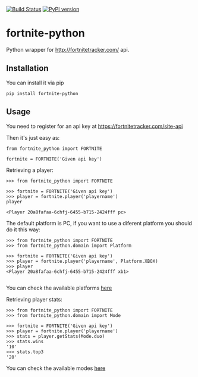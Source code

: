 [![Build Status](https://travis-ci.org/xcodinas/fortnite-python.svg?branch=master)](https://travis-ci.org/xcodinas/fortnite-python)
[![PyPI version](https://badge.fury.io/py/fortnite-python.svg)](https://badge.fury.io/py/fortnite-python)

# fortnite-python
Python wrapper for http://fortnitetracker.com/ api.

## Installation

You can install it via pip

```
pip install fortnite-python
```


## Usage

You need to register for an api key at https://fortnitetracker.com/site-api

Then it's just easy as:

```
from fortnite_python import FORTNITE

fortnite = FORTNITE('Given api key')
```


Retrieving a player:

```
>>> from fortnite_python import FORTNITE

>>> fortnite = FORTNITE('Given api key')
>>> player = fortnite.player('playername')
player

<Player 20a8fafaa-6chfj-6455-b715-2424fff pc>

```

The default platform is PC, if you want to use a diferent platform you should
do it this way:

```
>>> from fortnite_python import FORTNITE
>>> from fortnite_python.domain import Platform

>>> fortnite = FORTNITE('Given api key')
>>> player = fortnite.player('playername', Platform.XBOX)
>>> player
<Player 20a8fafaa-6chfj-6455-b715-2424fff xb1>


```

You can check the available platforms [here](https://github.com/xcodinas/fortnite-python/blob/master/fortnite_python/domain.py#L4)


Retrieving player stats:


```
>>> from fortnite_python import FORTNITE
>>> from fortnite_python.domain import Mode

>>> fortnite = FORTNITE('Given api key')
>>> player = fortnite.player('playername')
>>> stats = player.getStats(Mode.duo)
>>> stats.wins
'10'
>>> stats.top3
'20'

```
You can check the available modes [here](https://github.com/xcodinas/fortnite-python/blob/master/fortnite_python/domain.py#L10)
